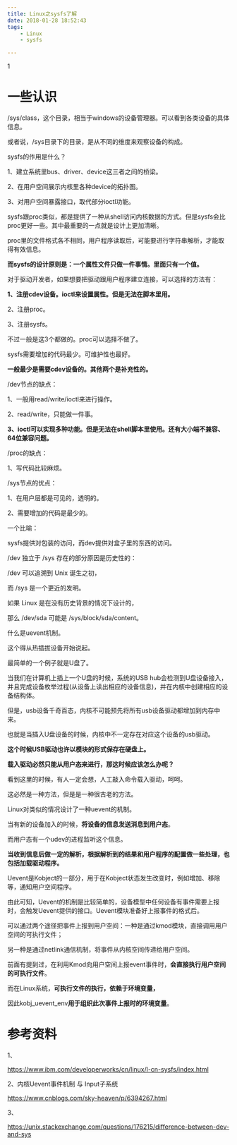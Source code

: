 ```yaml
---
title: Linux之sysfs了解
date: 2018-01-28 18:52:43
tags:
	- Linux
	- sysfs

---
```


1

# 一些认识

/sys/class，这个目录，相当于windows的设备管理器。可以看到各类设备的具体信息。

或者说，/sys目录下的目录，是从不同的维度来观察设备的构成。



sysfs的作用是什么？

1、建立系统里bus、driver、device这三者之间的桥梁。

2、在用户空间展示内核里各种device的拓扑图。

3、对用户空间暴露接口，取代部分ioctl功能。



sysfs跟proc类似，都是提供了一种从shell访问内核数据的方式。但是sysfs会比proc更好一些。其中最重要的一点就是设计上更加清晰。

proc里的文件格式各不相同，用户程序读取后，可能要进行字符串解析，才能取得有效信息。

**而sysfs的设计原则是：一个属性文件只做一件事情。里面只有一个值。**



对于驱动开发者，如果想要把驱动跟用户程序建立连接，可以选择的方法有：

**1、注册cdev设备。ioctl来设置属性。但是无法在脚本里用。**

2、注册proc。

3、注册sysfs。



不过一般是这3个都做的。proc可以选择不做了。

sysfs需要增加的代码最少。可维护性也最好。



**一般最少是需要cdev设备的。其他两个是补充性的。**



/dev节点的缺点：

1、一般用read/write/ioctl来进行操作。

2、read/write，只能做一件事。

**3、ioctl可以实现多种功能。但是无法在shell脚本里使用。还有大小端不兼容、64位兼容问题。**



/proc的缺点：

1、写代码比较麻烦。



/sys节点的优点：

1、在用户层都是可见的，透明的。

2、需要增加的代码是最少的。



一个比喻：

sysfs提供对包装的访问，而dev提供对盒子里的东西的访问。



/dev 独立于 /sys 存在的部分原因是历史性的：

/dev 可以追溯到 Unix 诞生之初，

而 /sys 是一个更近的发明。

如果 Linux 是在没有历史背景的情况下设计的，

那么 /dev/sda 可能是 /sys/block/sda/content。





什么是uevent机制。

这个得从热插拔设备开始说起。

最简单的一个例子就是U盘了。

当我们在计算机上插上一个U盘的时候，系统的USB hub会检测到U盘设备接入，并且完成设备枚举过程(从设备上读出相应的设备信息)，并在内核中创建相应的设备结构体。

但是，usb设备千奇百态，内核不可能预先将所有usb设备驱动都增加到内存中来。

也就是当插入U盘设备的时候，内核中不一定存在对应这个设备的usb驱动。

**这个时候USB驱动也许以模块的形式保存在硬盘上。**

**载入驱动必然只能从用户态来进行，那这时候应该怎么办呢？**

看到这里的时候，有人一定会想，人工敲入命令载入驱动，呵呵。

这必然是一种方法，但是是一种很古老的方法。

Linux对类似的情况设计了一种uevent的机制。

当有新的设备加入的时候，**将设备的信息发送消息到用户态**。

而用户态有一个udev的进程监听这个信息。

**当收到信息后做一定的解析，根据解析到的结果和用户程序的配置做一些处理，也包括加载驱动程序。** 



Uevent是Kobject的一部分，用于在Kobject状态发生改变时，例如增加、移除等，通知用户空间程序。



由此可知，Uevent的机制是比较简单的，设备模型中任何设备有事件需要上报时，会触发Uevent提供的接口。Uevent模块准备好上报事件的格式后。

可以通过两个途径把事件上报到用户空间：一种是通过kmod模块，直接调用用户空间的可执行文件；

另一种是通过netlink通信机制，将事件从内核空间传递给用户空间。



前面有提到过，在利用Kmod向用户空间上报event事件时，**会直接执行用户空间的可执行文件**。

而在Linux系统，**可执行文件的执行，依赖于环境变量，**

因此kobj_uevent_env**用于组织此次事件上报时的环境变量**。



# 参考资料

1、

https://www.ibm.com/developerworks/cn/linux/l-cn-sysfs/index.html

2、内核Uevent事件机制 与 Input子系统

https://www.cnblogs.com/sky-heaven/p/6394267.html

3、

https://unix.stackexchange.com/questions/176215/difference-between-dev-and-sys